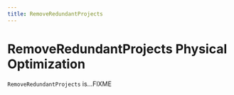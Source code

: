 ```yaml
---
title: RemoveRedundantProjects
---
```


# RemoveRedundantProjects Physical Optimization

`RemoveRedundantProjects` is...FIXME
